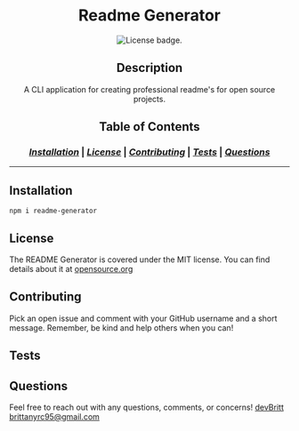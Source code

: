<h1 align='center'>Readme Generator</h1>
<p align="center"><img src="https://img.shields.io/badge/License-MIT-blue" alt="License badge." /></p>

<h2 align='center'>Description</h2>
<p align='center'>A CLI application for creating professional readme's for open source projects.</p>

<h2 align='center'>Table of Contents</h2>

<h3 align='center'>

*[Installation](#installation)* |  *[License](#license)* |  *[Contributing](#contributing)* | *[Tests](#tests)* | *[Questions](#questions)*

---

</h3>

## Installation
`npm i readme-generator`



## License
  The README Generator is covered under the MIT license. You can find details about it at [opensource.org](https://opensource.org/licenses/MIT) 

## Contributing
Pick an open issue and comment with your GitHub username and a short message. Remember, be kind and help others when you can! 

## Tests

## Questions
Feel free to reach out with any questions, comments, or concerns!
[devBritt](https://github.com/devBritt)
<brittanyrc95@gmail.com>